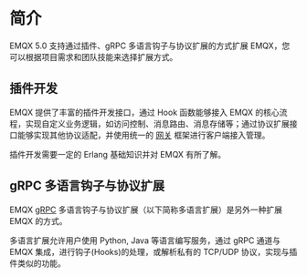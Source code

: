 # 简介

EMQX 5.0 支持通过插件、gRPC 多语言钩子与协议扩展的方式扩展 EMQX，您可以根据项目需求和团队技能来选择扩展方式。

## 插件开发

EMQX 提供了丰富的插件开发接口，通过 Hook 函数能够接入 EMQX 的核心流程，实现自定义业务逻辑，如访问控制、消息路由、消息存储等；通过协议扩展接口能够实现其他协议适配，并使用统一的 [网关](../gateway/gateway.md) 框架进行客户端接入管理。

插件开发需要一定的 Erlang 基础知识并对 EMQX 有所了解。

## gRPC 多语言钩子与协议扩展

EMQX [gRPC](https://grpc.io/) 多语言钩子与协议扩展（以下简称多语言扩展）是另外一种扩展 EMQX 的方式。

多语言扩展允许用户使用 Python, Java 等语言编写服务，通过 gRPC 通道与 EMQX 集成，进行钩子(Hooks)的处理，或解析私有的 TCP/UDP 协议，实现与插件类似的功能。
